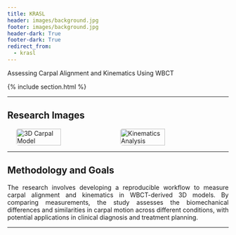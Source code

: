 ```yaml
---
title: KRASL
header: images/background.jpg
footer: images/background.jpg
header-dark: True
footer-dark: True
redirect_from:
  - krasl
---
```


<p style="text-align: left;">Assessing Carpal Alignment and Kinematics Using WBCT</p>

{% include section.html %}

---

## Research Images

<div style="display: flex; flex-wrap: wrap; gap: 10px; justify-content: center;">
  <img src="url(/images/projects/krasl/img1.png)" alt="3D Carpal Model" style="width: 45%; height: auto; border-radius: 5px;">
  <img src="url(/images/projects/krasl/img4.png)" alt="Kinematics Analysis" style="width: 45%; height: auto; border-radius: 5px;">
</div>

---

## Methodology and Goals

<p style="text-align: justify;">
The research involves developing a reproducible workflow to measure carpal alignment and kinematics in WBCT-derived 3D models. By comparing measurements, the study assesses the biomechanical differences and similarities in carpal motion across different conditions, with potential applications in clinical diagnosis and treatment planning.
</p>

---
